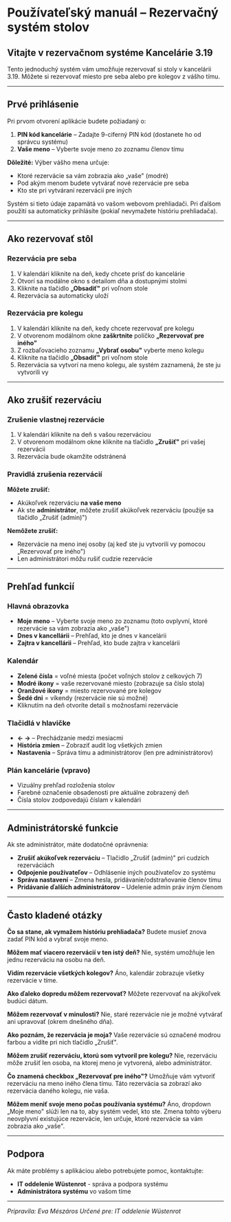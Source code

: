 # Používateľský manuál – Rezervačný systém stolov

## Vitajte v rezervačnom systéme Kancelárie 3.19

Tento jednoduchý systém vám umožňuje rezervovať si stoly v kancelárii 3.19. Môžete si rezervovať miesto pre seba alebo pre kolegov z vášho tímu.

---

## Prvé prihlásenie

Pri prvom otvorení aplikácie budete požiadaný o:

1. **PIN kód kancelárie** – Zadajte 9-ciferný PIN kód (dostanete ho od správcu systému)
2. **Vaše meno** – Vyberte svoje meno zo zoznamu členov tímu

**Dôležité:** Výber vášho mena určuje:
- Ktoré rezervácie sa vám zobrazia ako „vaše" (modré)
- Pod akým menom budete vytvárať nové rezervácie pre seba
- Kto ste pri vytváraní rezervácií pre iných

Systém si tieto údaje zapamätá vo vašom webovom prehliadači. Pri ďalšom použití sa automaticky prihlásíte (pokiaľ nevymažete históriu prehliadača).

---

## Ako rezervovať stôl

### Rezervácia pre seba

1. V kalendári kliknite na deň, kedy chcete prísť do kancelárie
2. Otvorí sa modálne okno s detailom dňa a dostupnými stolmi
3. Kliknite na tlačidlo **„Obsadiť"** pri voľnom stole
4. Rezervácia sa automaticky uloží

### Rezervácia pre kolegu

1. V kalendári kliknite na deň, kedy chcete rezervovať pre kolegu
2. V otvorenom modálnom okne **zaškrtnite** políčko **„Rezervovať pre iného"**
3. Z rozbaľovacieho zoznamu **„Vybrať osobu"** vyberte meno kolegu
4. Kliknite na tlačidlo **„Obsadiť"** pri voľnom stole
5. Rezervácia sa vytvorí na meno kolegu, ale systém zaznamená, že ste ju vytvorili vy

---

## Ako zrušiť rezerváciu

### Zrušenie vlastnej rezervácie

1. V kalendári kliknite na deň s vašou rezerváciou
2. V otvorenom modálnom okne kliknite na tlačidlo **„Zrušiť"** pri vašej rezervácii
3. Rezervácia bude okamžite odstránená

### Pravidlá zrušenia rezervácií

**Môžete zrušiť:**
- Akúkoľvek rezerváciu **na vaše meno**
- Ak ste **administrátor**, môžete zrušiť akúkoľvek rezerváciu (použije sa tlačidlo „Zrušiť (admin)")

**Nemôžete zrušiť:**
- Rezervácie na meno inej osoby (aj keď ste ju vytvorili vy pomocou „Rezervovať pre iného")
- Len administrátori môžu rušiť cudzie rezervácie

---

## Prehľad funkcií

### Hlavná obrazovka

- **Moje meno** – Vyberte svoje meno zo zoznamu (toto ovplyvní, ktoré rezervácie sa vám zobrazia ako „vaše")
- **Dnes v kancellárii** – Prehľad, kto je dnes v kancelárii
- **Zajtra v kancellárii** – Prehľad, kto bude zajtra v kancelárii

### Kalendár

- **Zelené čísla** = voľné miesta (počet voľných stolov z celkových 7)
- **Modré ikony** = vaše rezervované miesto (zobrazuje sa číslo stola)
- **Oranžové ikony** = miesto rezervované pre kolegov
- **Šedé dni** = víkendy (rezervácie nie sú možné)
- Kliknutím na deň otvoríte detail s možnosťami rezervácie

### Tlačidlá v hlavičke
- **← →** – Prechádzanie medzi mesiacmi
- **História zmien** – Zobraziť audit log všetkých zmien
- **Nastavenia** – Správa tímu a administrátorov (len pre administrátorov)

### Plán kancelárie (vpravo)
- Vizuálny prehľad rozloženia stolov
- Farebné označenie obsadenosti pre aktuálne zobrazený deň
- Čísla stolov zodpovedajú číslam v kalendári

---

## Administrátorské funkcie

Ak ste administrátor, máte dodatočné oprávnenia:

- **Zrušiť akúkoľvek rezerváciu** – Tlačidlo „Zrušiť (admin)" pri cudzích rezerváciách
- **Odpojenie používateľov** – Odhlásenie iných používateľov zo systému
- **Správa nastavení** – Zmena hesla, pridávanie/odstraňovanie členov tímu
- **Pridávanie ďalších administrátorov** – Udelenie admin práv iným členom

---

## Často kladené otázky

**Čo sa stane, ak vymažem históriu prehliadača?**
Budete musieť znova zadať PIN kód a vybrať svoje meno.

**Môžem mať viacero rezervácií v ten istý deň?**
Nie, systém umožňuje len jednu rezerváciu na osobu na deň.

**Vidím rezervácie všetkých kolegov?**
Áno, kalendár zobrazuje všetky rezervácie v tíme.

**Ako ďaleko dopredu môžem rezervovať?**
Môžete rezervovať na akýkoľvek budúci dátum.

**Môžem rezervovať v minulosti?**
Nie, staré rezervácie nie je možné vytvárať ani upravovať (okrem dnešného dňa).

**Ako poznám, že rezervácia je moja?**
Vaše rezervácie sú označené modrou farbou a vidíte pri nich tlačidlo „Zrušiť".

**Môžem zrušiť rezerváciu, ktorú som vytvoril pre kolegu?**
Nie, rezerváciu môže zrušiť len osoba, na ktorej meno je vytvorená, alebo administrátor.

**Čo znamená checkbox „Rezervovať pre iného"?**
Umožňuje vám vytvoriť rezerváciu na meno iného člena tímu. Táto rezervácia sa zobrazí ako rezervácia daného kolegu, nie vaša.

**Môžem meniť svoje meno počas používania systému?**
Áno, dropdown „Moje meno" slúži len na to, aby systém vedel, kto ste. Zmena tohto výberu neovplyvní existujúce rezervácie, len určuje, ktoré rezervácie sa vám zobrazia ako „vaše".

---

## Podpora

Ak máte problémy s aplikáciou alebo potrebujete pomoc, kontaktujte:
- **IT oddelenie Wüstenrot** - správa a podpora systému
- **Administrátora systému** vo vašom tíme

---

*Pripravila: Eva Mészáros*
*Určené pre: IT oddelenie Wüstenrot*
